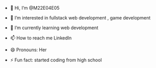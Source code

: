 - 👋 Hi, I’m @M22E04E05
- 👀 I’m interested in fullstack web development , game development
- 🌱 I’m currently learning web development

- 📫 How to reach me LinkedIn
- 😄 Pronouns: Her
- ⚡ Fun fact: started coding from high school

<!---
M22E04E05/M22E04E05 is a ✨ special ✨ repository because its `README.md` (this file) appears on your GitHub profile.
You can click the Preview link to take a look at your changes.
--->
